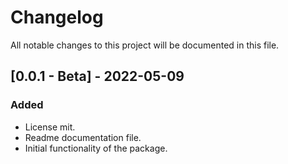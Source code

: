 # ChangelogAll notable changes to this project will be documented in this file.## [0.0.1 - Beta] - 2022-05-09### Added- License mit.- Readme documentation file.- Initial functionality of the package.
